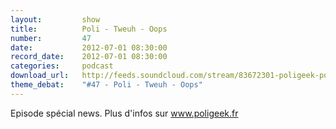 ```yaml
---
layout:         show
title:          Poli - Tweuh - Oops
number:         47
date:           2012-07-01 08:30:00
record_date:    2012-07-01 08:30:00
categories:     podcast
download_url:   http://feeds.soundcloud.com/stream/83672301-poligeek-poligeek47.mp3
theme_debat:    "#47 - Poli - Tweuh - Oops"
---
```



Episode spécial news. Plus d'infos sur www.poligeek.fr
